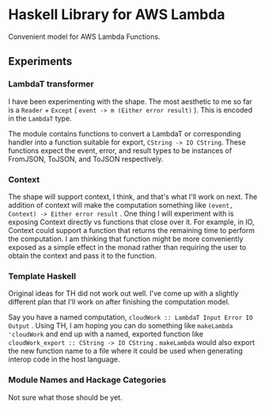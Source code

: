 # Haskell Library for AWS Lambda

Convenient model for AWS Lambda Functions.

## Experiments

### LambdaT transformer

I have been experimenting with the shape. The most aesthetic to me so far is
a `Reader` + `Except` ( `event -> m (Either error result)` ). This is encoded in the
`LambdaT` type.

The module contains functions to convert a LambdaT or corresponding handler
into a function suitable for export, `CString -> IO CString`. These functions expect the
event, error, and result types to be instances of FromJSON, ToJSON, and ToJSON respectively.

### Context

The shape will support context, I think, and that's what I'll work on next. The addition
of context will make the computation something like
`(event, Context) -> Either error result` . One thing I will experiment with is
exposing Context directly vs functions that close over it. For example, in
IO, Context could support a function that returns the remaining time to perform the
computation. I am thinking that function might be more conveniently exposed as
a simple effect in the monad rather than requiring the user to obtain the context
and pass it to the function.

### Template Haskell

Original ideas for TH did not work out well. I've come up with a slightly different
plan that I'll work on after finishing the computation model.

Say you have a named computation, `cloudWork :: LambdaT Input Error IO Output` . Using
TH, I am hoping you can do something like `makeLambda 'cloudWork` and end up with a named,
exported function like `cloudWork_export :: CString -> IO CString` . `makeLambda` would
also export the new function name to a file where it could be used when generating interop
code in the host language.


### Module Names and Hackage Categories

Not sure what those should be yet.


